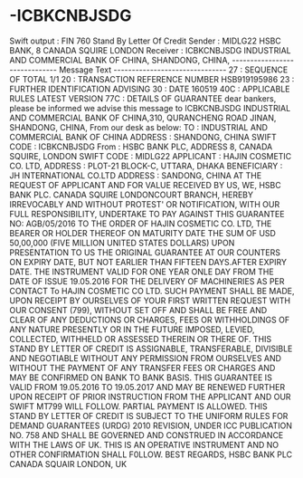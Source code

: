 # -ICBKCNBJSDG
Swift output     :     FIN 760     Stand By Letter Of Credit     Sender           :     MIDLG22  HSBC BANK,  8 CANADA SQUIRE LONDON        Receiver         :    ICBKCNBJSDG                       INDUSTRIAL AND COMMERCIAL BANK OF CHINA,                       SHANDONG, CHINA,                        ------------------------------ Message Text -------------------------------  27         :     SEQUENCE OF TOTAL  1/1  20         :     TRANSACTION REFERENCE NUMBER  HSB919195986  23         :    FURTHER IDENTIFICATION ADVISING  30         :    DATE    160519  40C        :     APPLICABLE RULES  LATEST VERSION  77C        :     DETAILS OF GUARANTEE     dear bankers, please be informed we  advise this message to ICBKCNBJSDG INDUSTRIAL AND COMMERCIAL BANK OF CHINA,310, QURANCHENG ROAD JINAN, SHANDONG, CHINA, From our desk as below:     TO         :    INDUSTRIAL AND COMMERCIAL BANK OF CHINA  ADDRESS    :     SHANDONG, CHINA  SWIFT CODE  :     ICBKCNBJSDG  From       :     HSBC BANK PLC,  ADDRESS    8, CANADA SQUIRE, LONDON  SWIFT CODE  :     MIDLG22  APPLICANT   :     HAJIN COSMETIC CO. LTD,  ADDRESS    :     PLOT-21 BLOCK-C, UTTARA, DHAKA  BENEFICIARY :     JH INTERNATIONAL CO.LTD  ADDRESS    :     SANDONG, CHINA     AT THE REQUEST OF APPLICANT AND FOR VALUE RECEIVED BY US, WE, HSBC BANK PLC. CANADA SQUIRE LONDONCOURT BRANCH,   HEREBY IRREVOCABLY AND WITHOUT PROTEST' OR NOTIFICATION, WITH OUR FULL RESPONSIBILITY, UNDERTAKE TO PAY AGAINST THIS GUARANTEE NO: AGB/05/2016 TO THE ORDER OF HAJIN COSMETIC CO. LTD, THE BEARER OR HOLDER THEREOF ON MATURITY DATE THE SUM OF USD 50,00,000 (FIVE MILLION UNITED STATES DOLLARS) UPON PRESENTATION           TO US THE ORIGINAL GUARANTEE AT OUR COUNTERS ON EXPIRY DATE, BUT NOT EARLIER THAN FIFTEEN DAYS.AFTER EXPIRY DATE. THE INSTRUMENT VALID FOR ONE YEAR ONLE DAY FROM THE DATE OF ISSUE 19.05.2016 FOR THE DELIVERY OF MACHINERIES  AS PER CONTACT To HAJIN COSMETIC CO LTD.     SUCH PAYMENT SHALL BE MADE, UPON RECEIPT BY OURSELVES OF YOUR FIRST WRITTEN REQUEST WITH OUR CONSENT (799), WITHOUT SET OFF AND SHALL BE FREE AND CLEAR OF ANY DEDUCTIONS OR CHARGES, FEES OR WITHHOLDINGS OF ANY NATURE PRESENTLY OR IN THE FUTURE IMPOSED, LEVIED, COLLECTED, WITHHELD OR ASSESSED THEREIN OR THERE OF.     THIS STAND BY LETTER OF CREDIT  IS ASSIGNABLE, TRANSFERABLE, DIVISIBLE AND NEGOTIABLE WITHOUT ANY PERMISSION FROM OURSELVES AND WITHOUT THE PAYMENT OF ANY TRANSFER FEES OR CHARGES AND MAY BE CONFIRMED ON  BANK TO BANK BASIS.  THIS GUARANTEE IS VALID FROM 19.05.2016 TO 19.05.2017 AND MAY BE RENEWED FURTHER UPON RECEIPT OF PRIOR INSTRUCTION FROM THE APPLICANT AND OUR SWIFT MT799 WILL FOLLOW.     PARTIAL PAYMENT IS ALLOWED.  THIS STAND BY LETTER OF CREDIT IS SUBJECT TO THE UNIFORM RULES FOR DEMAND GUARANTEES (URDG) 2010 REVISION, UNDER ICC PUBLICATION NO. 758 AND SHALL BE GOVERNED AND CONSTRUED IN ACCORDANCE WITH THE LAWS OF UK.  THIS IS AN OPERATIVE INSTRUMENT AND NO OTHER CONFIRMATION SHALL F0LLOW.           BEST REGARDS,  HSBC BANK PLC  CANADA SQUAIR LONDON,  UK         

